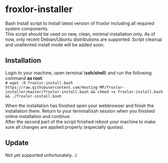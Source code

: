 # froxlor-installer
Bash install script to install latest version of froxlor including all required system components.  
This script should be used on new, clean, minimal installation only. As of now, only recent Debian/Ubuntu distributions are supported. Script cleanup and unattented install mode will be added soon.

## Installation
Login to your machine, open terminal (**ssh/shell**) and run the following command **as root**:  
`# wget -O froxlor-install.bash https://raw.githubusercontent.com/Hosting-MP/froxlor-installer/master/froxlor-install.bash && chmod +x froxlor-install.bash && ./froxlor-install.bash`  

When the installation has finished open your webbrowser and finish the installation there. Return to your terminal/ssh session when you finished online installation and continue.  
After the second part of the script finished reboot your machine to make sure all changes are applied properly (especially quotas).

## Update
Not yet supported unfortunately. :/
